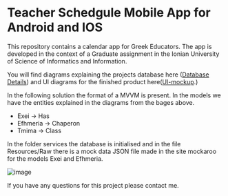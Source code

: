 # Teacher Schedgule Mobile App for Android and IOS

This repository contains a calendar app for Greek Educators. The app is developed in the context of a Graduate assignment in the Ionian University of Science of Informatics and Information. 

You will find diagrams explaining the projects database here
([Database Details](https://github.com/p17mari/TeacherMAUI/blob/master/walkthrough/Database-Details.md))
and UI diagrams for the finished product here([UI-mockup](https://github.com/p17mari/TeacherMAUI/blob/master/walkthrough/UI-Details.md).)

In the following solution the format of a MVVM is present. In the models we have the entities explained in the diagrams from the bages above. 
- Exei -> Has
- Efhmeria -> Chaperon
- Tmima -> Class

In the folder services the database is initialised and in the file Resources/Raw there is a mock data JSON file made in the site mockaroo for the models Exei and Efhmeria.

![image](https://github.com/user-attachments/assets/9a93b77d-5578-4a48-97c9-28dc15a033a1)



If you have any questions for this project please contact me.
